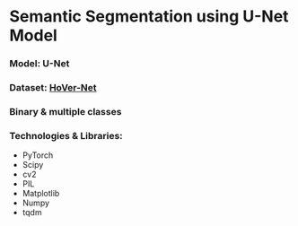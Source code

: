 # Semantic Segmentation using U-Net Model
### Model: U-Net
### Dataset: [HoVer-Net](https://warwick.ac.uk/fac/cross_fac/tia/data/hovernet/)
### Binary & multiple classes
### Technologies & Libraries:
- PyTorch
- Scipy
- cv2
- PIL
- Matplotlib
- Numpy
- tqdm
